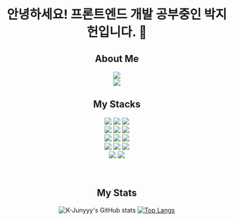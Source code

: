 
<div align="center">
  
# 안녕하세요! 프론트엔드 개발 공부중인 박지헌입니다. 👀

<h2>About Me</h2>

<a href="https://rhetorical-hook-0cd.notion.site/jiheon788-70975611259444c6a95c8337be8efc18">
  <img src="https://img.shields.io/badge/Notion Portfolio-000000?style=for-the-badge&logo=Notion&logoColor=white"/>
</a>
<br>
<img src="https://img.shields.io/badge/Gmail_:_jiheon788@ajou.ac.kr-EA4335?style=flat-square&logo=Gmail&logoColor=white"/></a>



 <h2>My Stacks</h2>

<div>
<img src="https://img.shields.io/badge/JavaScript-F7DF1E?style=for-the-badge&logo=JavaScript&logoColor=white">
<img src="https://img.shields.io/badge/HTML5-E34F26?style=for-the-badge&logo=HTML5&logoColor=white">
<img src="https://img.shields.io/badge/CSS3-1572B6?style=for-the-badge&logo=CSS3&logoColor=white">
 </br>
<img src="https://img.shields.io/badge/Python-3776AB?style=for-the-badge&logo=Python&logoColor=white">
<img src="https://img.shields.io/badge/R-276DC3?style=for-the-badge&logo=R&logoColor=white">
<!-- <img src="https://img.shields.io/badge/TypeScript-3178C6?style=for-the-badge&logo=TypeScript&logoColor=white"> -->
<img src="https://img.shields.io/badge/C-A8B9CC?style=for-the-badge&logo=C&logoColor=white">
 </br>
<img src="https://img.shields.io/badge/React-61DAFB?style=for-the-badge&logo=React&logoColor=white">
<img src="https://img.shields.io/badge/Node.js-339933?style=for-the-badge&logo=Node.js&logoColor=white">
<!-- <img src="https://img.shields.io/badge/Redux-764ABC?style=for-the-badge&logo=Redux&logoColor=white"> -->
<img src="https://img.shields.io/badge/jQuery-0769AD?style=for-the-badge&logo=jQuery&logoColor=white">
 </br>
<img src="https://img.shields.io/badge/Express-000000?style=for-the-badge&logo=Express&logoColor=white">
<img src="https://img.shields.io/badge/FastAPI-009688?style=for-the-badge&logo=FastAPI&logoColor=white">
<img src="https://img.shields.io/badge/Flask-000000?style=for-the-badge&logo=Flask&logoColor=white">
 </br>
<img src="https://img.shields.io/badge/MySQL-4479A1?style=for-the-badge&logo=MySQL&logoColor=white">
<img src="https://img.shields.io/badge/MongoDB-47A248?style=for-the-badge&logo=MongoDB&logoColor=white">
</div>

 </br>
 </br>
 
 <h2>My Stats</h2>
 
 <div>
  
![K-Junyyy's GitHub stats](https://github-readme-stats.vercel.app/api?username=jiheon788&show_icons=true&theme=tokyonight)
[![Top Langs](https://github-readme-stats.vercel.app/api/top-langs/?username=jiheon788&hide=jupyter%20notebook&theme=tokyonight)](https://github.com/anuraghazra/github-readme-stats)
  
  
</div>

<!-- https://simpleicons.org/ -->

</div>
